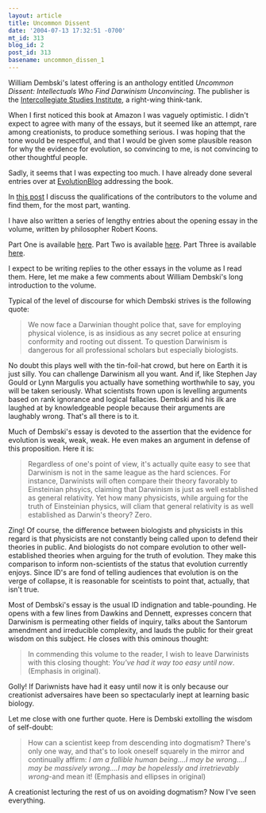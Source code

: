 ```yaml
---
layout: article
title: Uncommon Dissent
date: '2004-07-13 17:32:51 -0700'
mt_id: 313
blog_id: 2
post_id: 313
basename: uncommon_dissen_1
---
```

William Dembski's latest offering is an anthology entitled <I>Uncommon Dissent: Intellectuals Who Find Darwinism Unconvincing</I>.  The publisher is the <A HREF=http://www.isi.org/>Intercollegiate Studies Institute</A>, a right-wing think-tank.

When I first noticed this book at Amazon I was vaguely optimistic.  I didn't expect to agree with many of the essays, but it seemed like an attempt, rare among creationists, to produce something serious.  I was hoping that the tone would be respectful, and that I would be given some plausible reason for why the evidence for evolution, so convincing to me, is not convincing to other thoughtful people.  

Sadly, it seems that I was expecting too much.  I have already done several entries over at <A HREF=http://evolutionblog.blogspot.com>EvolutionBlog</A> addressing the book.

In <A HREF=http://evolutionblog.blogspot.com/2004/06/uncommon-dissent-thats-title-of.html>this post</A> I discuss the qualifications of the contributors to the volume and find them, for the most part, wanting.  

I have also written a series of lengthy entries about the opening essay in the volume, written by philosopher Robert Koons.

Part One is available <A HREF=http://evolutionblog.blogspot.com/2004/06/koons-part-one-in-wednesdays-post-i.html>here</A>.
Part Two is available <A HREF=http://evolutionblog.blogspot.com/2004/06/koons-part-ii-in-yesterdays-posting-i.html>here</A>.
Part Three is available <A HREF=http://evolutionblog.blogspot.com/2004/07/koons-part-3-in-previous-posts-of-this.html>here</A>.

I expect to be writing replies to the other essays in the volume as I read them.  Here, let me make a few comments about William Dembski's long introduction to the volume.

<!--more-->

Typical of the level of discourse for which Dembski strives is the following quote:

<BLOCKQUOTE>
We now face a Darwinian thought police that, save for employing physical violence, is as insidious as any secret police at ensuring conformity and rooting out dissent.  To question Darwinism is dangerous for all professional scholars but especially biologists.
</BLOCKQUOTE>

No doubt this plays well with the tin-foil-hat crowd, but here on Earth it is just silly.  You can challenge Darwinism all you want.  And if, like Stephen Jay Gould or Lynn Margulis you actually have something worthwhile to say, you will be taken seriously.  What scientists frown upon is levelling arguments based on rank ignorance and logical fallacies.  Dembski and his ilk are laughed at by knowledgeable people because their arguments are laughably wrong.   That's all there is to it.

Much of Dembski's essay is devoted to the assertion that the evidence for evolution is weak, weak, weak.  He even makes an argument in defense of this proposition.  Here it is:

<BLOCKQUOTE>
Regardless of one's point of view, it's actually quite easy to see that Darwinism is not in the same league as the hard sciences.  For instance, Darwinists will often compare their theory favorably to Einsteinian phsyics, claiming that Darwinism is just as well established as general relativity.  Yet how many physicists, while arguing for the truth of Einsteinian physics, will cliam that general relativity is as well established as Darwin's theory?  Zero.
</BLOCKQUOTE>

Zing!  Of course, the difference between biologists and physicists in this regard is that physicists are not constantly being called upon to defend their theories in public.  And biologists do not compare evolution to other well-established theories when arguing for the truth of evolution.  They make this comparison to inform non-scientists of the status that evolution currently enjoys.  Since ID's are fond of telling audiences that evolution is on the verge of collapse, it is reasonable for sceintists to point that, actually, that isn't true.

Most of Dembski's essay is the usual ID indignation and table-pounding.  He opens with a few lines from Dawkins and Dennett, expresses concern that Darwinism is permeating other fields of inquiry, talks about the Santorum amendment and irreducible complexity, and lauds the public for their great wisdom on this subject.  He closes with this ominous thought:

<BLOCKQUOTE>
In commending this volume to the reader, I wish to leave Darwinists with this closing thought: <I>You've had it way too easy until now</I>. (Emphasis in original).
</BLOCKQUOTE>

Golly!  If Dariwnists have had it easy until now it is only because our creationist adversaires have been so spectacularly inept at learning basic biology.

Let me close with one further quote.  Here is Dembski extolling the wisdom of self-doubt:

<BLOCKQUOTE>
How can a scientist keep from descending into dogmatism?  There's only one way, and that's to look oneself squarely in the mirror and continually affirm: <I>I am a fallible human being....I may be wrong....I may be massively wrong....I may be hopelessly and irretrievably wrong</I>-and mean it! (Emphasis and ellipses in original)
</BLOCKQUOTE>

A creationist lecturing the rest of us on avoiding dogmatism?  Now I've seen everything.
